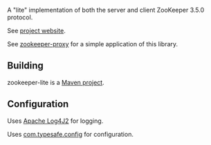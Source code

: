 A "lite" implementation of both the server and client ZooKeeper 3.5.0 protocol.

See [project website](http://lisaglendenning.github.io/zookeeper-lite).

See [zookeeper-proxy](http://github.com/lisaglendenning/zookeeper-proxy) for a simple application of this library.

## Building

zookeeper-lite is a [Maven project](http://maven.apache.org/).

## Configuration

Uses [Apache Log4J2](http://logging.apache.org/log4j/2.x/) for logging.

Uses [com.typesafe.config](https://github.com/typesafehub/config) for configuration. 
